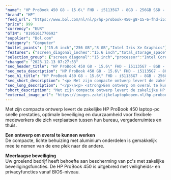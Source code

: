 ```yaml
---
"name": "HP ProBook 450 G8 - 15.6\" FHD - i51135G7 - 8GB - 256GB SSD - W10Pro"
"brand": "HP"
"feed_url": "https://www.bol.com/nl/nl/p/hp-probook-450-g8-15-6-fhd-i51135g7-8gb-256gb-ssd-w10pro/9300000016270455"
"price": 999
"currency": "EUR"
"GTIN": "0195161770692"
"supplier": "Bol.com"
"category": "Computer"
"bullet_points": ["15.6 inch","256 GB","8 GB","Intel Iris Xe Graphics"]
"features": {"screen_diagonal_inches":"15.6 inch","total_storage_space":"256 GB","memory_size":"8 GB","graphics_card":"Intel Iris Xe Graphics"}
"selection_group": {"screen_diagonal":"15 inch","processor":"Intel Core i5","changed_price_past_3_days":false,"product_family":"Probook"}
"changed": "2023-12-13 07:27:53"
"seo_header_title": "HP ProBook 450 G8 - 15.6\" FHD - i51135G7 - 8GB - 256GB SSD - W10Pro"
"seo_meta_description": "HP ProBook 450 G8 - 15.6\" FHD - i51135G7 - 8GB - 256GB SSD - W10Pro"
"seo_h1_title": "HP ProBook 450 G8 - 15.6\" FHD - i51135G7 - 8GB - 256GB SSD - W10Pro"
"seo_short_description": "<p> Met zijn compacte ontwerp levert de zakelijke HP ProBook 450 laptop-pc snelle prestaties, optimale beveiliging en duurzaamheid voor flexibele medewerkers die zich verplaatsen tussen hun bureau, vergaderruimtes en thuis."
"seo_long_description": "</p>\n<p> <strong>Een ontwerp om overal te kunnen werken</strong><br />De compacte, lichte behuizing met aluminium onderdelen is gemakkelijk mee te nemen van de ene plek naar de andere. </p>\n<p> <strong>Meerlaagse beveiliging</strong><br />Uw groeiend bedrijf heeft behoefte aan bescherming van pc's met zakelijke beveiligingsfuncties. De HP ProBook 450 is uitgebreid met veiligheids- en privacyfuncties vanaf BIOS-niveau. </p>"
"short_description": "Met zijn compacte ontwerp levert de zakelijke HP ProBook 450 laptop-pc snelle prestaties, optimale beveiliging en duurzaamheid voor flexibele medewerkers die zich verplaatsen tussen hun bureau, vergaderruimtes en thuis. Een ontwerp om overal te kunnen werken De compacte, lichte behuizing met aluminium onderdelen is gemakkelijk mee te nemen van de ene plek naar de andere. Meerlaagse beveiliging Uw groeiend bedrijf heeft behoefte aan bescherming van pc's met zakelijke beveiligingsfuncties. De HP ProBook 450 is uitgebreid met veiligheids- en privacyfuncties vanaf BIOS-niveau."
"external_image_url": "https://images.zakelijkelaptopkopen.nl/hp-probook-450-g8-15-6-fhd-i51135g7-8gb-256gb-ssd-w10pro.webp"
---
```


<p> Met zijn compacte ontwerp levert de zakelijke HP ProBook 450 laptop-pc snelle prestaties, optimale beveiliging en duurzaamheid voor flexibele medewerkers die zich verplaatsen tussen hun bureau, vergaderruimtes en thuis. </p>
<p> <strong>Een ontwerp om overal te kunnen werken</strong><br />De compacte, lichte behuizing met aluminium onderdelen is gemakkelijk mee te nemen van de ene plek naar de andere. </p>
<p> <strong>Meerlaagse beveiliging</strong><br />Uw groeiend bedrijf heeft behoefte aan bescherming van pc's met zakelijke beveiligingsfuncties. De HP ProBook 450 is uitgebreid met veiligheids- en privacyfuncties vanaf BIOS-niveau. </p>